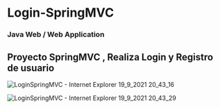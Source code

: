 
# Login-SpringMVC
### Java Web / Web Application
## Proyecto SpringMVC , Realiza Login y Registro de usuario  

![LoginSpringMVC - Internet Explorer 19_9_2021 20_43_16](https://user-images.githubusercontent.com/88462536/133946826-522371ed-9db3-46d6-ac46-5fac61fc2776.png)

![LoginSpringMVC - Internet Explorer 19_9_2021 20_43_29](https://user-images.githubusercontent.com/88462536/133946836-ed2e6770-acd1-4d67-ba53-dde79c2bb851.png)

 
  
